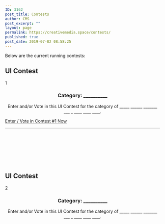 ```yaml
---
ID: 3162
post_title: Contests
author: CMS
post_excerpt: ""
layout: page
permalink: https://creativemedia.space/contests/
published: true
post_date: 2019-07-02 08:58:25
---
```

<!-- wp:paragraph -->
<p>Below are the current running contests:</p>
<!-- /wp:paragraph -->

<!-- wp:uagb/advanced-heading {"block_id":"ab772479-3914-4095-867b-a0806a0c4f11","className":"step-heading"} -->
<div class="wp-block-uagb-advanced-heading step-heading" id="uagb-adv-heading-ab772479-3914-4095-867b-a0806a0c4f11"><h2 class="uagb-heading-text">UI Contest</h2><div class="uagb-separator-wrap"><div class="uagb-separator"></div></div><p class="uagb-desc-text">1</p></div>
<!-- /wp:uagb/advanced-heading -->

<!-- wp:heading {"level":3,"align":"center","className":"narrow-centered"} -->
<h3 style="text-align:center" class="narrow-centered">Category: __________</h3>
<!-- /wp:heading -->

<!-- wp:paragraph {"align":"center","className":"margin-centered"} -->
<p style="text-align:center" class="margin-centered">Enter and/or Vote in this UI Contest for the category of _____ ______ _______ ___ _ ____ ____ ____.</p>
<!-- /wp:paragraph -->

<!-- wp:button {"align":"center"} -->
<div class="wp-block-button aligncenter"><a class="wp-block-button__link" href="https://1.shortstack.com/wfLJf1">Enter / Vote in Contest #1 Now</a></div>
<!-- /wp:button -->

<!-- wp:separator -->
<hr class="wp-block-separator"/>
<!-- /wp:separator -->

<!-- wp:spacer -->
<div style="height:100px" aria-hidden="true" class="wp-block-spacer"></div>
<!-- /wp:spacer -->

<!-- wp:uagb/advanced-heading {"block_id":"f7db1d07-b56a-4031-a592-128d6d1d96a6","className":"step-heading"} -->
<div class="wp-block-uagb-advanced-heading step-heading" id="uagb-adv-heading-f7db1d07-b56a-4031-a592-128d6d1d96a6"><h2 class="uagb-heading-text">UI Contest</h2><div class="uagb-separator-wrap"><div class="uagb-separator"></div></div><p class="uagb-desc-text">2</p></div>
<!-- /wp:uagb/advanced-heading -->

<!-- wp:heading {"level":3,"align":"center","className":"narrow-centered"} -->
<h3 style="text-align:center" class="narrow-centered">Category: __________</h3>
<!-- /wp:heading -->

<!-- wp:paragraph {"align":"center","className":"margin-centered"} -->
<p style="text-align:center" class="margin-centered">Enter and/or Vote in this UI Contest for the category of _____ ______ _______ ___ _ ____ ____ ____.</p>
<!-- /wp:paragraph -->

<!-- wp:html -->
<div id='woobox-root'></div>
<script>(function(d, s, id) {
var js, fjs = d.getElementsByTagName(s)[0];
if (d.getElementById(id)) return;
js = d.createElement(s); js.id = id;
js.src = "https://woobox.com/js/plugins/woo.js";
fjs.parentNode.insertBefore(js, fjs);
}(document, 'script', 'woobox-sdk'));</script>
<!-- /wp:html -->

<!-- wp:html -->
<div class='woobox-offer' data-offer='22j2he'></div>
<!-- /wp:html -->